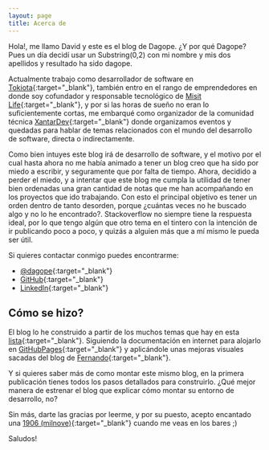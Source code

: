```yaml
---
layout: page
title: Acerca de
---
```


Hola!, me llamo David y este es el blog de Dagope. ¿Y por qué Dagope? Pues un día decidí usar un Substring(0,2) con mi nombre y mis dos apellidos y resultado ha sido dagope. 

Actualmente trabajo como desarrollador de software en [Tokiota](http://www.tokiota.com){:target="_blank"}, también entro en el rango de emprendedores en donde soy cofundador y responsable tecnológico de [Misit Life](http://www.misitlife.com){:target="_blank"}, y por si las horas de sueño no eran lo suficientemente cortas, me embarqué como organizador de la comunidad técnica [XantarDev](https://www.meetup.com/es-ES/XantarDev/){:target="_blank"} donde organizamos eventos y quedadas para hablar de temas relacionados con el mundo del desarrollo de software, directa o indirectamente.

Como bien intuyes este blog irá de desarrollo de software, y el motivo por el cual hasta ahora no me había animado a tener un blog creo que ha sido por miedo a escribir, y seguramente que por falta de tiempo. Ahora, decidido a perder el miedo, y a intentar que este blog me cumpla la utilidad de tener bien ordenadas una gran cantidad de notas que me han acompañando en los proyectos que ido trabajando. Con esto el principal objetivo es tener un orden dentro de tanto desorden, porque ¿cuántas veces no he buscado algo y no lo he encontrado?. Stackoverflow no siempre tiene la respuesta ideal, por lo que tengo algún que otro tema en el tintero con la intención de ir publicando poco a poco, y quizás a alguien más que a mí mismo le pueda ser útil.

Si quieres contactar conmigo puedes encontrarme:
* [@dagope](https://twitter.com/dagope){:target="_blank"}
* [GitHub](https://github.com/dagope){:target="_blank"}
* [LinkedIn](https://www.linkedin.com/in/dagope/){:target="_blank"}

## Cómo se hizo?

El blog lo he construido a partir de los muchos temas que hay en esta [lista](https://github.com/jekyll/jekyll/wiki/Themes){:target="_blank"}. Siguiendo la documentación en internet para alojarlo en [GitHubPages](https://help.github.com/categories/github-pages-basics/){:target="_blank"} y aplicándole unas mejoras visuales sacadas del blog de [Fernando](http://fernandoescolar.github.io){:target="_blank"}.

Y si quieres saber más de como montar este mismo blog, en la primera publicación tienes todos los pasos detallados para construirlo. ¿Qué mejor manera de estrenar el blog que explicar cómo montar su entorno de desarrollo, no?


Sin más, darte las gracias por leerme, y por su puesto, acepto encantado una [1906 (milnove)](https://cerveza1906.es/cerveza-1906-reserva-especial/){:target="_blank"} cuando me veas en los bares ;)

Saludos!
